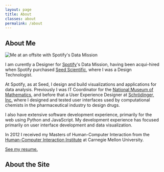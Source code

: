 ```yaml
---
layout: page
title: About
classes: about
permalink: /about
---
```


## About Me

<img class="float" src="{% link assets/img/me.jpg %}"
  alt="Me at an offsite with Spotify's Data Mission" />

I am curently a Designer for [Spotify](https://spotify.com)'s Data Mission,
having been acqui-hired when Spotify purchased
[Seed Scientific](http://seedscientific.com), where I was a Design Technologist.

At Spotify, as at Seed, I design and build visualizations and applications for
data analysis. Previously I was IT Coordinator for the
[National Museum of Mathematics](http://momath.org/), and before that a User
Experience Designer at [Schrödinger, Inc.](http://schrodinger.com/) where I
designed and tested user interfaces used by computational chemists in the
pharmaceutical industry to design drugs.

I also have extensive software development experience, primarily for the web
using Python and JavaScript. My development experience has focused primarily on
user interface development and data visualization.

In 2012 I received my Masters of Human-Computer Interaction from the
[Human-Computer Interaction Institute](http://www.hcii.cmu.edu/masters-program-pittsburgh)
at Carnegie Mellon University.

[See my resume.](/about/resume)

## About the Site
